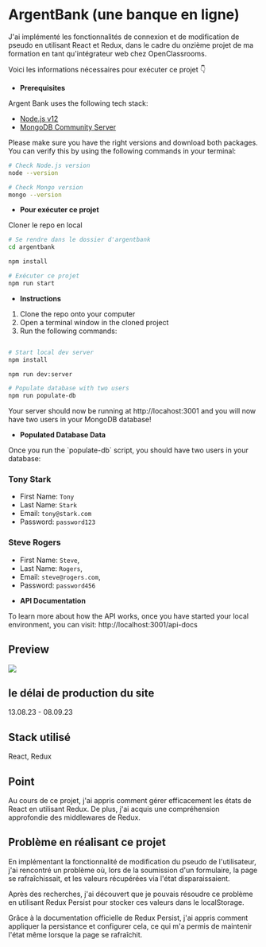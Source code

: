 # ArgentBank (une banque en ligne)

<p>J'ai implémenté les fonctionnalités de connexion et de modification de pseudo en utilisant React et Redux, dans le cadre du onzième projet de ma formation en tant qu'intégrateur web chez OpenClassrooms.</p>
<p>Voici les informations nécessaires pour exécuter ce projet 👇 </p>

* **Prerequisites**

Argent Bank uses the following tech stack:

- [Node.js v12](https://nodejs.org/en/)
- [MongoDB Community Server](https://www.mongodb.com/try/download/community)

Please make sure you have the right versions and download both packages. You can verify this by using the following commands in your terminal:

```bash
# Check Node.js version
node --version

# Check Mongo version
mongo --version
```

* **Pour exécuter ce projet**
<p>Cloner le repo en local</p>

```bash
# Se rendre dans le dossier d'argentbank
cd argentbank

npm install

# Exécuter ce projet
npm run start
```

* **Instructions**
1. Clone the repo onto your computer
2. Open a terminal window in the cloned project
3. Run the following commands:

```bash

# Start local dev server
npm install

npm run dev:server

# Populate database with two users
npm run populate-db
```

Your server should now be running at http://locahost:3001 and you will now have two users in your MongoDB database!

* **Populated Database Data**
<p>Once you run the `populate-db` script, you should have two users in your database:</p>

### Tony Stark

- First Name: `Tony`
- Last Name: `Stark`
- Email: `tony@stark.com`
- Password: `password123`

### Steve Rogers

- First Name: `Steve`,
- Last Name: `Rogers`,
- Email: `steve@rogers.com`,
- Password: `password456`

* **API Documentation**
<p>To learn more about how the API works, once you have started your local environment, you can visit: http://localhost:3001/api-docs</p>

## Preview
<img src="https://i.ibb.co/v1xB5RP/argentbank.png"/>

## le délai de production du site
13.08.23 - 08.09.23

## Stack utilisé
React, Redux

## Point
Au cours de ce projet, j'ai appris comment gérer efficacement les états de React en utilisant Redux. De plus, j'ai acquis une compréhension approfondie des middlewares de Redux.

## Problème en réalisant ce projet
<p>En implémentant la fonctionnalité de modification du pseudo de l'utilisateur, j'ai rencontré un problème où, lors de la soumission d'un formulaire, la page se rafraîchissait, et les valeurs récupérées via l'état disparaissaient. </p>
<p>Après des recherches, j'ai découvert que je pouvais résoudre ce problème en utilisant Redux Persist pour stocker ces valeurs dans le localStorage. </p>
<p>Grâce à la documentation officielle de Redux Persist, j'ai appris comment appliquer la persistance et configurer cela, ce qui m'a permis de maintenir l'état même lorsque la page se rafraîchit.</p>
